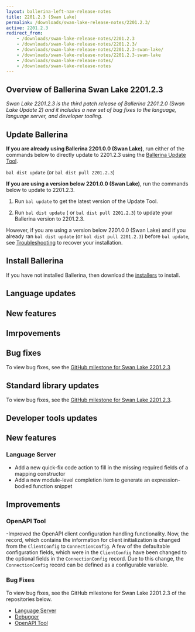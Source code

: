 ```yaml
---
layout: ballerina-left-nav-release-notes
title: 2201.2.3 (Swan Lake) 
permalink: /downloads/swan-lake-release-notes/2201.2.3/
active: 2201.2.3
redirect_from: 
    - /downloads/swan-lake-release-notes/2201.2.3
    - /downloads/swan-lake-release-notes/2201.2.3/
    - /downloads/swan-lake-release-notes/2201.2.3-swan-lake/
    - /downloads/swan-lake-release-notes/2201.2.3-swan-lake
    - /downloads/swan-lake-release-notes/
    - /downloads/swan-lake-release-notes
---
```


## Overview of Ballerina Swan Lake 2201.2.3

<em>Swan Lake 2201.2.3 is the third patch release of Ballerina 2201.2.0 (Swan Lake Update 2) and it includes a new set of bug fixes to the language, language server, and developer tooling.</em> 

## Update Ballerina

**If you are already using Ballerina 2201.0.0 (Swan Lake)**, run either of the commands below to directly update to 2201.2.3 using the [Ballerina Update Tool](/learn/cli-documentation/update-tool/).

`bal dist update` (or `bal dist pull 2201.2.3`)

**If you are using a version below 2201.0.0 (Swan Lake)**, run the commands below to update to 2201.2.3.

1. Run `bal update` to get the latest version of the Update Tool.

2. Run `bal dist update` ( or `bal dist pull 2201.2.3`) to update your Ballerina version to 2201.2.3.

However, if you are using a version below 2201.0.0 (Swan Lake) and if you already ran `bal dist update` (or `bal dist pull 2201.2.3`) before `bal update`, see [Troubleshooting](/downloads/swan-lake-release-notes/swan-lake-2201.0.0#troubleshooting) to recover your installation.

## Install Ballerina

If you have not installed Ballerina, then download the [installers](/downloads/#swanlake) to install.

## Language updates

## New features

## Imrpovements

## Bug fixes

To view bug fixes, see the [GitHub milestone for Swan Lake 2201.2.3](https://github.com/ballerina-platform/ballerina-lang/issues?q=is%3Aissue+label%3ATeam%2FCompilerFE+milestone%3A2201.2.3+is%3Aclosed)

## Standard library updates

To view bug fixes, see the [GitHub milestone for Swan Lake 2201.2.3](https://github.com/ballerina-platform/ballerina-standard-library/issues?q=is%3Aclosed+is%3Aissue+milestone%3A%22Swan+Lake+2201.2.3%22+label%3AType%2FBug).

## Developer tools updates

## New features

### Language Server

* Add a new quick-fix code action to fill in the missing required fields of a mapping constructor
* Add a new module-level completion item to generate an expression-bodied function snippet

## Improvements

### OpenAPI Tool
-Improved the OpenAPI client configuration handling functionality. Now, the record, which contains the information for client initialization is changed from the `ClientConfig` to `ConnectionConfig`. A few of the defaultable configuration fields, which were in the `ClientConfig` have been changed to the optional fields in the `ConnectionConfig` record. Due to this change, the `ConnectionConfig` record can be defined as a configurable variable.

### Bug Fixes

To view bug fixes, see the GitHub milestone for Swan Lake 2201.2.3 of the repositories below.

- [Language Server](https://github.com/ballerina-platform/ballerina-lang/issues?q=is%3Aissue+label%3ATeam%2FLanguageServer+milestone%3A2201.2.3+is%3Aclosed)
- [Debugger](https://github.com/ballerina-platform/ballerina-lang/issues?q=is%3Aissue+milestone%3A2201.2.3+is%3Aclosed+label%3AArea%2FDebugger)
- [OpenAPI Tool](https://github.com/ballerina-platform/openapi-tools/issues?q=is%3Aissue+label%3AType%2FBug+milestone%3A%22Swan+Lake+2201.2.3%22+is%3Aclosed)
